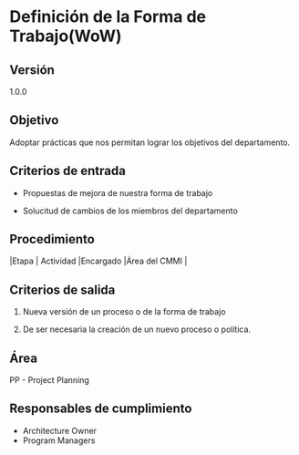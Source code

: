# Definición de la Forma de Trabajo(WoW)
## Versión 

1.0.0


## Objetivo

Adoptar prácticas que nos permitan lograr los objetivos del departamento.  

## Criterios de entrada

* Propuestas de mejora de nuestra forma de trabajo

* Solucitud de cambios de los miembros del departamento

## Procedimiento
 
|Etapa |	Actividad	|Encargado |Área del CMMI |


## Criterios de salida
1) Nueva versión de un proceso o de la forma de trabajo

2) De ser necesaria la creación de un nuevo proceso o política.  

## Área
PP - Project Planning 

## Responsables de cumplimiento
* Architecture Owner
* Program Managers
